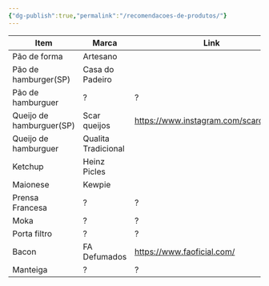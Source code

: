 ```yaml
---
{"dg-publish":true,"permalink":"/recomendacoes-de-produtos/"}
---
```


| Item                     | Marca               | Link                                   |
| ------------------------ | ------------------- | -------------------------------------- |
| Pão de forma             | Artesano            |                                        |
| Pão de hamburger(SP)     | Casa do Padeiro     |                                        |
| Pão de hamburguer        | ?                   | ?                                      |
| Queijo de hamburguer(SP) | Scar queijos        | https://www.instagram.com/scarqueijos/ |
| Queijo de hamburguer     | Qualita Tradicional |                                        |
| Ketchup                  | Heinz Picles        |                                        |
| Maionese                 | Kewpie              |                                        |
| Prensa Francesa          | ?                   | ?                                      |
| Moka                     | ?                   | ?                                      |
| Porta filtro             | ?                   | ?                                      |
| Bacon                    | FA Defumados        | https://www.faoficial.com/             |
| Manteiga                 | ?                   | ?                                      |
